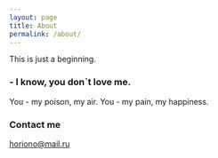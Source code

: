```yaml
---
layout: page
title: About
permalink: /about/
---
```



This is just a beginning.
### - I know, you don`t love me.


You - my poison, my air. You - my pain, my happiness. 
### Contact me

[horiono@mail.ru](mailto:email@domain.com)

